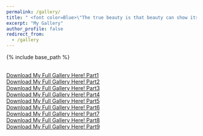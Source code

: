 ```yaml
---
permalink: /gallery/
title: " <font color=Blue>\"The true beauty is that beauty can show its vivid appearance in itself.\"<font> "
excerpt: "My Gallery"
author_profile: false
redirect_from: 
  - /gallery
---
```

  
{% include base_path %}

<br />[Download My Full Gallery Here! Part1](../assets/part1.zip)
<br />[Download My Full Gallery Here! Part2](../assets/part2.zip)
<br />[Download My Full Gallery Here! Part3](../assets/part3.zip)
<br />[Download My Full Gallery Here! Part4](../assets/part4.zip)
<br />[Download My Full Gallery Here! Part5](../assets/part5.zip)
<br />[Download My Full Gallery Here! Part6](../assets/part6.zip)
<br />[Download My Full Gallery Here! Part7](../assets/part7.zip)
<br />[Download My Full Gallery Here! Part8](../assets/part8.zip)
<br />[Download My Full Gallery Here! Part9](../assets/part9.zip)

